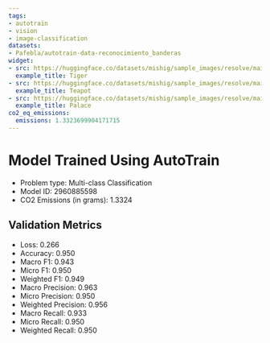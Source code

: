 ```yaml
---
tags:
- autotrain
- vision
- image-classification
datasets:
- Pafebla/autotrain-data-reconocimiento_banderas
widget:
- src: https://huggingface.co/datasets/mishig/sample_images/resolve/main/tiger.jpg
  example_title: Tiger
- src: https://huggingface.co/datasets/mishig/sample_images/resolve/main/teapot.jpg
  example_title: Teapot
- src: https://huggingface.co/datasets/mishig/sample_images/resolve/main/palace.jpg
  example_title: Palace
co2_eq_emissions:
  emissions: 1.3323699904171715
---
```


# Model Trained Using AutoTrain

- Problem type: Multi-class Classification
- Model ID: 2960885598
- CO2 Emissions (in grams): 1.3324

## Validation Metrics

- Loss: 0.266
- Accuracy: 0.950
- Macro F1: 0.943
- Micro F1: 0.950
- Weighted F1: 0.949
- Macro Precision: 0.963
- Micro Precision: 0.950
- Weighted Precision: 0.956
- Macro Recall: 0.933
- Micro Recall: 0.950
- Weighted Recall: 0.950